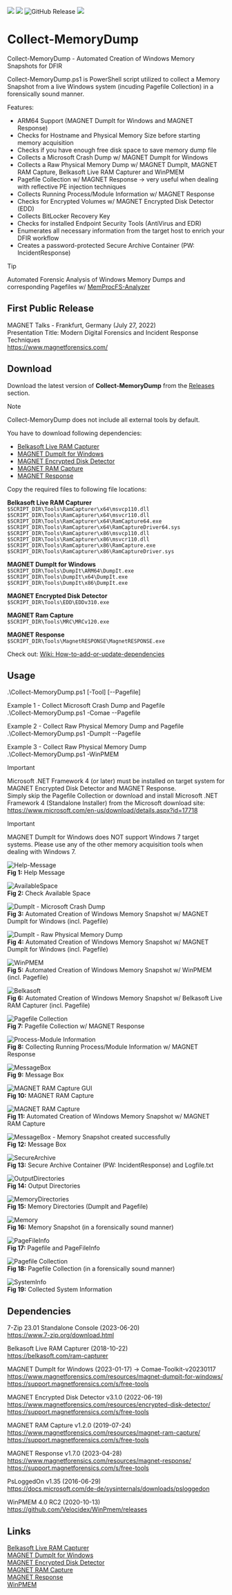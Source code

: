 <img src="https://img.shields.io/badge/Language-Powershell-blue"> <img src="https://img.shields.io/badge/Maintenance%20Level-Actively%20Developed-brightgreen"> ![GitHub Release](https://img.shields.io/github/v/release/evild3ad/Collect-MemoryDump) <a href="https://twitter.com/Evild3ad79"><img src="https://img.shields.io/twitter/follow/Evild3ad79?style=social"></a>

# Collect-MemoryDump
Collect-MemoryDump - Automated Creation of Windows Memory Snapshots for DFIR

Collect-MemoryDump.ps1 is PowerShell script utilized to collect a Memory Snapshot from a live Windows system (incuding Pagefile Collection) in a forensically sound manner.

Features:
* ARM64 Support (MAGNET DumpIt for Windows and MAGNET Response)
* Checks for Hostname and Physical Memory Size before starting memory acquisition
* Checks if you have enough free disk space to save memory dump file
* Collects a Microsoft Crash Dump w/ MAGNET DumpIt for Windows
* Collects a Raw Physical Memory Dump w/ MAGNET DumpIt, MAGNET RAM Capture, Belkasoft Live RAM Capturer and WinPMEM
* Pagefile Collection w/ MAGNET Response &#8594; very useful when dealing with reflective PE injection techniques
* Collects Running Process/Module Information w/ MAGNET Response
* Checks for Encrypted Volumes w/ MAGNET Encrypted Disk Detector (EDD)
* Collects BitLocker Recovery Key
* Checks for installed Endpoint Security Tools (AntiVirus and EDR)
* Enumerates all necessary information from the target host to enrich your DFIR workflow
* Creates a password-protected Secure Archive Container (PW: IncidentResponse)

> [!TIP]
> Automated Forensic Analysis of Windows Memory Dumps and corresponding Pagefiles w/ [MemProcFS-Analyzer](https://github.com/evild3ad/MemProcFS-Analyzer)

## First Public Release    
MAGNET Talks - Frankfurt, Germany (July 27, 2022)  
Presentation Title: Modern Digital Forensics and Incident Response Techniques  
https://www.magnetforensics.com/  

## Download  
Download the latest version of **Collect-MemoryDump** from the [Releases](https://github.com/evild3ad/Collect-MemoryDump/releases/latest) section.  

> [!NOTE]
> Collect-MemoryDump does not include all external tools by default.  

You have to download following dependencies:  
* [Belkasoft Live RAM Capturer](https://belkasoft.com/ram-capturer)
* [MAGNET DumpIt for Windows](https://www.magnetforensics.com/resources/magnet-dumpit-for-windows/)
* [MAGNET Encrypted Disk Detector](https://www.magnetforensics.com/resources/encrypted-disk-detector/)
* [MAGNET RAM Capture](https://www.magnetforensics.com/resources/magnet-ram-capture/)
* [MAGNET Response](https://www.magnetforensics.com/resources/magnet-response/)

Copy the required files to following file locations:

**Belkasoft Live RAM Capturer**  
`$SCRIPT_DIR\Tools\RamCapturer\x64\msvcp110.dll`  
`$SCRIPT_DIR\Tools\RamCapturer\x64\msvcr110.dll`  
`$SCRIPT_DIR\Tools\RamCapturer\x64\RamCapture64.exe`  
`$SCRIPT_DIR\Tools\RamCapturer\x64\RamCaptureDriver64.sys`  
`$SCRIPT_DIR\Tools\RamCapturer\x86\msvcp110.dll`  
`$SCRIPT_DIR\Tools\RamCapturer\x86\msvcr110.dll`  
`$SCRIPT_DIR\Tools\RamCapturer\x86\RamCapture.exe`  
`$SCRIPT_DIR\Tools\RamCapturer\x86\RamCaptureDriver.sys`  
  
**MAGNET DumpIt for Windows**  
`$SCRIPT_DIR\Tools\DumpIt\ARM64\DumpIt.exe`  
`$SCRIPT_DIR\Tools\DumpIt\x64\DumpIt.exe`  
`$SCRIPT_DIR\Tools\DumpIt\x86\DumpIt.exe`  
  
**MAGNET Encrypted Disk Detector**  
`$SCRIPT_DIR\Tools\EDD\EDDv310.exe`  

**MAGNET Ram Capture**  
`$SCRIPT_DIR\Tools\MRC\MRCv120.exe`  

**MAGNET Response**  
`$SCRIPT_DIR\Tools\MagnetRESPONSE\MagnetRESPONSE.exe`  

Check out: [Wiki: How-to-add-or-update-dependencies](https://github.com/evild3ad/Collect-MemoryDump/wiki/How-to-add-or-update-dependencies)

## Usage  
.\Collect-MemoryDump.ps1 [-Tool] [--Pagefile]

Example 1 - Collect Microsoft Crash Dump and Pagefile  
.\Collect-MemoryDump.ps1 -Comae --Pagefile  

Example 2 - Collect Raw Physical Memory Dump and Pagefile  
.\Collect-MemoryDump.ps1 -DumpIt --Pagefile

Example 3 - Collect Raw Physical Memory Dump    
.\Collect-MemoryDump.ps1 -WinPMEM  

> [!IMPORTANT]  
> Microsoft .NET Framework 4 (or later) must be installed on target system for MAGNET Encrypted Disk Detector and MAGNET Response.  
Simply skip the Pagefile Collection or download and install Microsoft .NET Framework 4 (Standalone Installer) from the Microsoft download site:  
https://www.microsoft.com/en-us/download/details.aspx?id=17718

> [!IMPORTANT]  
> MAGNET DumpIt for Windows does NOT support Windows 7 target systems. Please use any of the other memory acquisition tools when dealing with Windows 7. 
  
![Help-Message](https://github.com/evild3ad/Collect-MemoryDump/blob/14fe3946daa65ee553050121d3a5e316236f67d3/Screenshots/01.png)  
**Fig 1:** Help Message  

![AvailableSpace](https://github.com/evild3ad/Collect-MemoryDump/blob/14fe3946daa65ee553050121d3a5e316236f67d3/Screenshots/02.png)  
**Fig 2:** Check Available Space

![DumpIt - Microsoft Crash Dump](https://github.com/evild3ad/Collect-MemoryDump/blob/14fe3946daa65ee553050121d3a5e316236f67d3/Screenshots/03.png)  
**Fig 3:** Automated Creation of Windows Memory Snapshot w/ MAGNET DumpIt for Windows (incl. Pagefile)

![DumpIt - Raw Physical Memory Dump](https://github.com/evild3ad/Collect-MemoryDump/blob/14fe3946daa65ee553050121d3a5e316236f67d3/Screenshots/04.png)  
**Fig 4:** Automated Creation of Windows Memory Snapshot w/ MAGNET DumpIt for Windows (incl. Pagefile)

![WinPMEM](https://github.com/evild3ad/Collect-MemoryDump/blob/14fe3946daa65ee553050121d3a5e316236f67d3/Screenshots/05.png)  
**Fig 5:** Automated Creation of Windows Memory Snapshot w/ WinPMEM (incl. Pagefile)

![Belkasoft](https://github.com/evild3ad/Collect-MemoryDump/blob/14fe3946daa65ee553050121d3a5e316236f67d3/Screenshots/06.png)  
**Fig 6:** Automated Creation of Windows Memory Snapshot w/ Belkasoft Live RAM Capturer (incl. Pagefile)

![Pagefile Collection](https://github.com/evild3ad/Collect-MemoryDump/blob/14fe3946daa65ee553050121d3a5e316236f67d3/Screenshots/07.png)  
**Fig 7:** Pagefile Collection w/ MAGNET Response

![Process-Module Information](https://github.com/evild3ad/Collect-MemoryDump/blob/14fe3946daa65ee553050121d3a5e316236f67d3/Screenshots/08.png)  
**Fig 8:** Collecting Running Process/Module Information w/ MAGNET Response

![MessageBox](https://github.com/evild3ad/Collect-MemoryDump/blob/14fe3946daa65ee553050121d3a5e316236f67d3/Screenshots/09.png)  
**Fig 9:** Message Box

![MAGNET RAM Capture GUI](https://github.com/evild3ad/Collect-MemoryDump/blob/14fe3946daa65ee553050121d3a5e316236f67d3/Screenshots/10.png)  
**Fig 10:** MAGNET RAM Capture

![MAGNET RAM Capture](https://github.com/evild3ad/Collect-MemoryDump/blob/14fe3946daa65ee553050121d3a5e316236f67d3/Screenshots/11.png)  
**Fig 11:** Automated Creation of Windows Memory Snapshot w/ MAGNET RAM Capture

![MessageBox - Memory Snapshot created successfully](https://github.com/evild3ad/Collect-MemoryDump/blob/14fe3946daa65ee553050121d3a5e316236f67d3/Screenshots/12.png)  
**Fig 12:** Message Box

![SecureArchive](https://github.com/evild3ad/Collect-MemoryDump/blob/14fe3946daa65ee553050121d3a5e316236f67d3/Screenshots/13.png)  
**Fig 13:** Secure Archive Container (PW: IncidentResponse) and Logfile.txt

![OutputDirectories](https://github.com/evild3ad/Collect-MemoryDump/blob/14fe3946daa65ee553050121d3a5e316236f67d3/Screenshots/14.png)  
**Fig 14:** Output Directories

![MemoryDirectories](https://github.com/evild3ad/Collect-MemoryDump/blob/14fe3946daa65ee553050121d3a5e316236f67d3/Screenshots/15.png)  
**Fig 15:** Memory Directories (DumpIt and Pagefile)

![Memory](https://github.com/evild3ad/Collect-MemoryDump/blob/14fe3946daa65ee553050121d3a5e316236f67d3/Screenshots/16.png)  
**Fig 16:** Memory Snapshot (in a forensically sound manner)

![PageFileInfo](https://github.com/evild3ad/Collect-MemoryDump/blob/14fe3946daa65ee553050121d3a5e316236f67d3/Screenshots/17.png)  
**Fig 17:** Pagefile and PageFileInfo

![Pagefile Collection](https://github.com/evild3ad/Collect-MemoryDump/blob/14fe3946daa65ee553050121d3a5e316236f67d3/Screenshots/18.png)  
**Fig 18:** Pagefile Collection (in a forensically sound manner)

![SystemInfo](https://github.com/evild3ad/Collect-MemoryDump/blob/14fe3946daa65ee553050121d3a5e316236f67d3/Screenshots/19.png)  
**Fig 19:** Collected System Information

## Dependencies  
7-Zip 23.01 Standalone Console (2023-06-20)  
https://www.7-zip.org/download.html  

Belkasoft Live RAM Capturer (2018-10-22)  
https://belkasoft.com/ram-capturer  

MAGNET DumpIt for Windows (2023-01-17) &#8594; Comae-Toolkit-v20230117  
https://www.magnetforensics.com/resources/magnet-dumpit-for-windows/  
https://support.magnetforensics.com/s/free-tools  

MAGNET Encrypted Disk Detector v3.1.0 (2022-06-19)  
https://www.magnetforensics.com/resources/encrypted-disk-detector/  
https://support.magnetforensics.com/s/free-tools   

MAGNET RAM Capture v1.2.0 (2019-07-24)  
https://www.magnetforensics.com/resources/magnet-ram-capture/  
https://support.magnetforensics.com/s/free-tools  

MAGNET Response v1.7.0 (2023-04-28)  
https://www.magnetforensics.com/resources/magnet-response/  
https://support.magnetforensics.com/s/free-tools  

PsLoggedOn v1.35 (2016-06-29)  
https://docs.microsoft.com/de-de/sysinternals/downloads/psloggedon  

WinPMEM 4.0 RC2 (2020-10-13)  
https://github.com/Velocidex/WinPmem/releases  

## Links
[Belkasoft Live RAM Capturer](https://belkasoft.com/ram-capturer)  
[MAGNET DumpIt for Windows](https://www.magnetforensics.com/resources/magnet-dumpit-for-windows/)  
[MAGNET Encrypted Disk Detector](https://www.magnetforensics.com/resources/encrypted-disk-detector/)  
[MAGNET RAM Capture](https://www.magnetforensics.com/resources/magnet-ram-capture/)  
[MAGNET Response](https://www.magnetforensics.com/resources/magnet-response/)  
[WinPMEM](https://github.com/Velocidex/WinPmem)  
